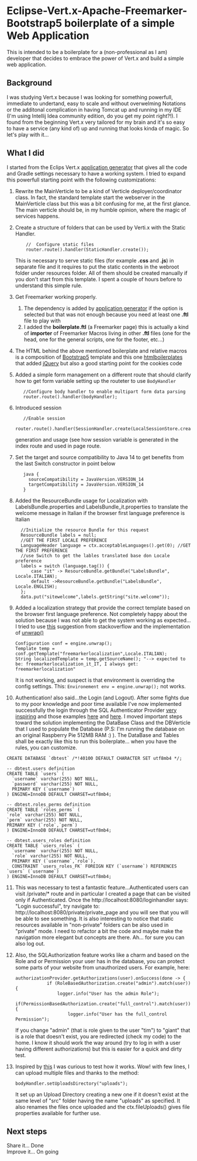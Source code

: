 # Eclipse-Vert.x-Apache-Freemarker-Bootstrap5 boilerplate of a simple Web Application

This is intended to be a boilerplate for a (non-professional as I am) developer that decides to embrace the power of Vert.x and build a simple web application. 

## Background
I was studying Vert.x because I was looking for something powerfull, immediate to undertand, easy to scale and without overwelming Notations or the additonal complication in having Tomcat up and running in my IDE (I'm using Intellij Idea community edition, do you get my point right?!).
I found from the beginning Vert.x very tailored for my brain and it's so easy to have a service (any kind of) up and running that looks kinda of magic.
So let's play with it...

## What I did 
I started from the Eclips Vert.x [application generator](https://start.vertx.io/) that gives all the code and Gradle settings necessary to have a working system.
I tried to expand this powerfull starting point with the following customizations:

1. Rewrite the MainVerticle to be a kind of Verticle deployer/coordinator class. In fact, the standard template start the webserver in the MainVerticle class but this was a bit confusing for me, at the first glance.
   The main verticle should be, in my humble opinion, where the magic of services happens.
   
2. Create a structure of folders that can be used by Verti.x with the Static Handler.
   ```
       //  Configure static files
       router.route().handler(StaticHandler.create());
    ```
   This is necessary to serve static files (for example **.css** and **.js**) in separate file and it requires to put the static contents in the webroot folder under resources folder.
   All of them should be created manually if you don't start from this template. I spent a couple of hours before to understand this simple rule.
   
3. Get Freemarker working properly. 
   1. The dependency is added by [application generator](https://start.vertx.io/) if the option is selected but that was not enough because you need at least one **.ftl** file to play with
   2. I added the **boilerplate.ftl** (a Freemarker page) this is actually a kind of **importer** of Freemarker Macros living in other **.ftl** files (one for the head, one for the general scripts, one for the footer, etc...)
   
4. The HTML behind the above mentioned boilerplate and relative macros is a composition of [Bootstrap5](https://getbootstrap.com/docs/5.0/getting-started/introduction/) template and this one [htmlboilerplates](https://htmlboilerplates.com/) that added [jQuery](https://jquery.com/) but also a good starting point for the cookies code

5. Added a simple form management on a different route that should clarify how to get form variable setting up the routeter to use ```BodyHandler``` 
   ```
      //Configure body handler to enable multipart form data parsing
      router.route().handler(bodyHandler);
   ```
   
6. Introduced session 
   ```
      //Enable session
      router.route().handler(SessionHandler.create(LocalSessionStore.create(vertx)));
   ``` 
   generation and usage (see how session variable is generated in the index route and used in page route.

7. Set the target and source compatibility to Java 14 to get benefits from the last Switch constructor in point below
   ```
      java {
        sourceCompatibility = JavaVersion.VERSION_14
        targetCompatibility = JavaVersion.VERSION_14
      }   
   ``` 
8. Added the ResourceBundle usage for Localization with LabelsBundle.properties and LabelsBundle_it.properties to translate the welcome message in Italian if the browser first language preference is Italian
   ```
     //Initialize the resource Bundle for this request
     ResourceBundle labels = null;
     //GET THE FIRST LOCALE PREFERENCE
     LanguageHeader language = ctx.acceptableLanguages().get(0); //GET THE FIRST PREFERENCE
     //use Switch to get the lables translated base don Locale preference
     labels = switch (language.tag()) {
         case "it" -> ResourceBundle.getBundle("LabelsBundle", Locale.ITALIAN);
         default ->ResourceBundle.getBundle("LabelsBundle", Locale.ENGLISH);
     };
     data.put("sitewelcome",labels.getString("site.welcome"));
   ``` 
9. Added a localization strategy that provide the correct template based on the browser first language preference.
   Not completely happy about the solution because I was not able to get the system working as expected... I tried to use [this](https://stackoverflow.com/questions/23020094/freemarker-configuration-get-template-by-locale-and-template-name) suggestion from stackoverflow and the 
   implementation of [unwrap()](https://github.com/vert-x3/vertx-web/pull/1728)
   ```
   Configuration conf = engine.unwrap();
   Template temp = conf.getTemplate("freemarkerlocalization",Locale.ITALIAN);
   String localizedTemplate = temp.getSourceName(); "--> expected to be: freemarkerlocalization_it_IT, I always get: freemarkerlocalization"
   ```
   It is not working, and suspect is that environment is overriding the config settings. 
   This: ```Environement env = engine.unwrap();``` not works.

10. Authentication! also said...the Login (and Logout). After some fights due to my poor knowledge and poor time available I've now implemented successfully the login through the SQL Authenticator Provider [very inspiring](https://vertx.io/docs/vertx-auth-sql-client/java/) and those examples [here](https://github.com/vert-x3/vertx-examples/blob/4.x/web-examples/src/main/java/io/vertx/example/web/authjdbc/Server.java)
    and [here](https://github.com/vert-x3/vertx-examples/blob/4.x/web-examples/src/main/java/io/vertx/example/web/auth/Server.java).
    I moved important steps toward the solution implementing the DataBase Class and the DBVerticle that I used to populate the Database (P.S: I'm running the database on an original Raspberry Pie 512MB RAM :) ).
    The DataBase and Tables shall be exactly like this to run this boilerplate... when you have the rules, you can customize.
   ```
   CREATE DATABASE `dbtest` /*!40100 DEFAULT CHARACTER SET utf8mb4 */;

   -- dbtest.users definition
   CREATE TABLE `users` (
     `username` varchar(255) NOT NULL,
     `password` varchar(255) NOT NULL,
     PRIMARY KEY (`username`)
   ) ENGINE=InnoDB DEFAULT CHARSET=utf8mb4;

   -- dbtest.roles_perms definition
   CREATE TABLE `roles_perms` (
   `role` varchar(255) NOT NULL,
   `perm` varchar(255) NOT NULL,
   PRIMARY KEY (`role`,`perm`)
   ) ENGINE=InnoDB DEFAULT CHARSET=utf8mb4;

   -- dbtest.users_roles definition
   CREATE TABLE `users_roles` (
     `username` varchar(255) NOT NULL,
     `role` varchar(255) NOT NULL,
     PRIMARY KEY (`username`,`role`),
     CONSTRAINT `users_roles_FK` FOREIGN KEY (`username`) REFERENCES `users` (`username`)
   ) ENGINE=InnoDB DEFAULT CHARSET=utf8mb4;
   ```
11. This was necessary to test a fantastic feature...Authenticated users can visit /private/* route and in particular I created a page that can be visited only if Authenticated.
    Once the http://localhost:8080/loginhandler says: "Login successful", try navigate to: http://localhost:8080/private/private_page and you will see that you will be able to see something.
    It is also interesting to notice that static resources available in "non-private" folders can be also used in "private" mode.
    I need to refactor a bit the code and maybe make the navigation more elegant but concepts are there. 
    Ah... for sure you can also log out.

12. Also, the SQLAuthorization feature works like a charm and based on the Role and or Permission your user has in the database, you can protect some parts of your website from unauthorized users.
    For example, here:
    ```
    authorizationProvider.getAuthorizations(user).onSuccess(done -> {
                if (RoleBasedAuthorization.create("admin").match(user)) {
                    logger.info("User has the admin Role");
                    if(PermissionBasedAuthorization.create("full_control").match(user)){
                        logger.info("User has the full_control Permission");
    ```
    If you change "admin" (that is role given to the user "tim") to "giant" that is a role that doesn't exist, you are redirected (check my code) to the home.
    I know it should work the way around (try to log in with a user having different authorizations) but this is easier for a quick and dirty test.

13. Inspired by [this](https://github.com/vert-x3/vertx-examples/blob/4.x/web-examples/src/main/java/io/vertx/example/web/upload/Server.java) I was curious to test how it works.
    Wow! with few lines, I can upload multiple files and thanks to the method:
    ```
    bodyHandler.setUploadsDirectory("uploads");
    ```
    It set up an Upload Directory creating a new one if it doesn't exist at the same level of "src" folder having the name "uploads" as specified.
    It also renames the files once uploaded and the ctx.fileUploads() gives file properties available for further use.  

## Next steps
Share it... Done  
Improve it... On going
